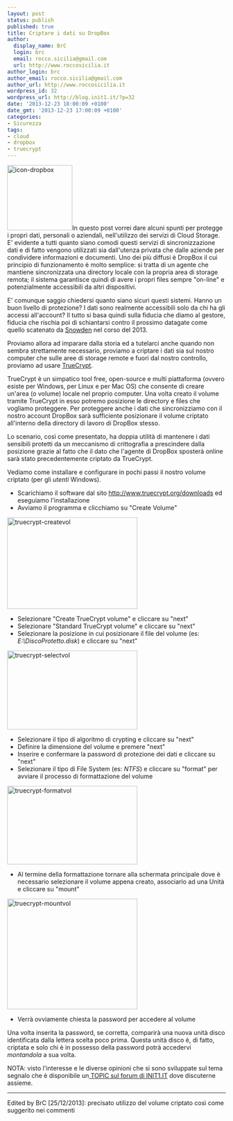 ```yaml
---
layout: post
status: publish
published: true
title: Criptare i dati su DropBox
author:
  display_name: BrC
  login: brc
  email: rocco.sicilia@gmail.com
  url: http://www.roccosicilia.it
author_login: brc
author_email: rocco.sicilia@gmail.com
author_url: http://www.roccosicilia.it
wordpress_id: 32
wordpress_url: http://blog.init1.it/?p=32
date: '2013-12-23 18:00:09 +0100'
date_gmt: '2013-12-23 17:00:09 +0100'
categories:
- Sicurezza
tags:
- cloud
- dropbox
- truecrypt
---
```

<p><a href="http://blog.init1.it/wp-content/uploads/2013/12/icon-dropbox.png"><img class="alignleft size-full wp-image-46" alt="icon-dropbox" src="http://blog.init1.it/wp-content/uploads/2013/12/icon-dropbox.png" width="150" height="150" /></a>In questo post vorrei dare alcuni spunti per protegge i propri dati, personali o aziendali, nell'utilizzo dei servizi di Cloud Storage. E' evidente a tutti quanto siano comodi questi servizi di sincronizzazione dati e di fatto vengono utilizzati sia dall'utenza privata che dalle aziende per condividere informazioni e documenti. Uno dei più diffusi è DropBox il cui principio di funzionamento è molto semplice: si tratta di un agente che mantiene sincronizzata una directory locale con la propria area di storage remota; il sistema garantisce quindi di avere i propri files sempre "on-line" e potenzialmente accessibili da altri dispositivi.</p>
<p>E' comunque saggio chiedersi quanto siano sicuri questi sistemi. Hanno un buon livello di protezione? I dati sono realmente accessibili solo da chi ha gli accessi all'account? Il tutto si basa quindi sulla fiducia che diamo al gestore, fiducia che rischia poi di schiantarsi contro il prossimo datagate come quello scatenato da <a href="http://it.wikipedia.org/wiki/Edward_Snowden" target="_blank">Snowden</a> nel corso del 2013.</p>
<p>Proviamo allora ad imparare dalla storia ed a tutelarci anche quando non sembra strettamente necessario, proviamo a criptare i dati sia sul nostro computer che sulle aree di storage remote e fuori dal nostro controllo, proviamo ad usare <a href="http://www.truecrypt.org/" target="_blank">TrueCrypt</a>.</p>
<p>TrueCrypt è un simpatico tool free, open-source e multi piattaforma (ovvero esiste per Windows, per Linux e per Mac OS) che consente di creare un'area (o volume) locale nel proprio computer. Una volta creato il volume tramite TrueCrypt in esso potremo posizione le directory e files che vogliamo proteggere. Per proteggere anche i dati che sincronizziamo con il nostro account DropBox sarà sufficiente posizionare il volume criptato all'interno della directory di lavoro di DropBox stesso.</p>
<p>Lo scenario, così come presentato, ha doppia utilità di mantenere i dati sensibili protetti da un meccanismo di crittografia a prescindere dalla posizione grazie al fatto che il dato che l'agente di DropBox sposterà online sarà stato precedentemente criptato da TrueCrypt.</p>
<p>Vediamo come installare e configurare in pochi passi il nostro volume criptato (per gli <em>utenti</em> Windows).</p>
<ul>
<li>Scarichiamo il software dal sito <a href="http://www.truecrypt.org/downloads">http://www.truecrypt.org/downloads</a> ed eseguiamo l'installazione</li>
<li>Avviamo il programma e clicchiamo su "Create Volume"</li>
</ul>
<p><a href="http://blog.init1.it/wp-content/uploads/2013/12/truecrypt-createvol.jpg"><img class="aligncenter size-medium wp-image-35" alt="truecrypt-createvol" src="http://blog.init1.it/wp-content/uploads/2013/12/truecrypt-createvol-300x211.jpg" width="300" height="211" /></a></p>
<ul>
<li>Selezionare "Create TrueCrypt volume" e cliccare su "next"</li>
<li>Selezionare "Standard TrueCrypt volume" e cliccare su "next"</li>
<li>Selezionare la posizione in cui posizionare il file del volume (es: <em>E:\DiscoProtetto.disk</em>) e cliccare su "next"</li>
</ul>
<p><a href="http://blog.init1.it/wp-content/uploads/2013/12/truecrypt-selectvol.jpg"><img class="aligncenter size-medium wp-image-36" alt="truecrypt-selectvol" src="http://blog.init1.it/wp-content/uploads/2013/12/truecrypt-selectvol-300x182.jpg" width="300" height="182" /></a></p>
<ul>
<li>Selezionare il tipo di algoritmo di crypting e cliccare su "next"</li>
<li>Definire la dimensione del volume e premere "next"</li>
<li>Inserire e confermare la password di protezione dei dati e cliccare su "next"</li>
<li>Selezionare il tipo di File System (es: <em>NTFS</em>) e cliccare su "format" per avviare il processo di formattazione del volume</li>
</ul>
<p><a href="http://blog.init1.it/wp-content/uploads/2013/12/truecrypt-formatvol.jpg"><img class="aligncenter size-medium wp-image-37" alt="truecrypt-formatvol" src="http://blog.init1.it/wp-content/uploads/2013/12/truecrypt-formatvol-300x181.jpg" width="300" height="181" /></a></p>
<ul>
<li>Al termine della formattazione tornare alla schermata principale dove è necessario selezionare il volume appena creato, associarlo ad una Unità e cliccare su "mount"</li>
</ul>
<p><a href="http://blog.init1.it/wp-content/uploads/2013/12/truecrypt-mountvol.jpg"><img class="aligncenter size-medium wp-image-41" alt="truecrypt-mountvol" src="http://blog.init1.it/wp-content/uploads/2013/12/truecrypt-mountvol-300x255.jpg" width="300" height="255" /></a></p>
<ul>
<li>Verrà ovviamente chiesta la password per accedere al volume</li>
</ul>
<p>Una volta inserita la password, se corretta, comparirà una nuova unità disco identificata dalla lettera scelta poco prima. Questa unità disco è, di fatto, criptata e solo chi è in possesso della password potrà accedervi <em>montandola</em> a sua volta.</p>
<p>NOTA: visto l'interesse e le diverse opinioni che si sono sviluppate sul tema segnalo che è disponibile un<a title="Dropbox + TrueCrypt" href="https://init1.it/viewtopic.php?f=1066&amp;t=511588" target="_blank"> TOPIC sul forum di INIT1.IT</a> dove discuterne assieme.</p>
<hr />
<p>Edited by BrC [25/12/2013]: precisato utilizzo del volume criptato così come suggerito nei commenti</p>
